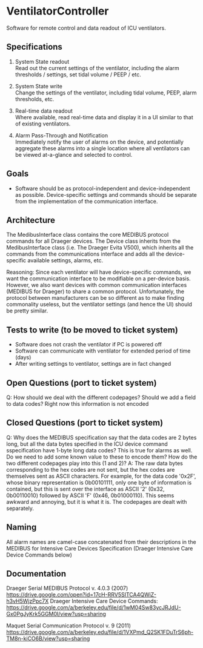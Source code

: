 # VentilatorController

Software for remote control and data readout of ICU ventilators. 

## Specifications
1. System State readout<br/>
Read out the current settings of the ventilator, including the alarm thresholds / settings, set tidal volume / PEEP / etc. 

2. System State write<br/>
Change the settings of the ventilator, including tidal volume, PEEP, alarm thresholds, etc.

3. Real-time data readout<br/>
Where available, read real-time data  and display it in a UI similar to that of existing ventilators.

4. Alarm Pass-Through and Notification<br/>
Immediately notify the user of alarms on the device, and potentially aggregate these alarms into a single location where all ventilators can be viewed at-a-glance and selected to control.

## Goals
- Software should be as protocol-independent and device-independent as possible. Device-specific settings and commands should be separate from the implementation of the communication interface.

## Architecture
The MedibusInterface class contains the core MEDIBUS protocol commands for all Draeger devices. The Device class inherits from the MedibusInterface class (i.e. The Draeger Evita V500), which inherits all the commands from the communications interface and adds all the device-specific available settings, alarms, etc.

Reasoning: Since each ventilator will have device-specific commands, we want the communication interface to be modifiable on a per-device basis. However, we also want devices with common communication interfaces (MEDIBUS for Draeger) to share a common protocol. Unfortunately, the protocol between manufacturers can be so different as to make finding commonality useless, but the ventilator settings (and hence the UI) should be pretty similar.

## Tests to write (to be moved to ticket system)
- Software does not crash the ventilator if PC is powered off
- Software can communicate with ventilator for extended period of time (days)
- After writing settings to ventilator, settings are in fact changed

## Open Questions (port to ticket system)

Q: How should we deal with the different codepages? Should we add a field to data codes? Right now this information is not encoded

## Closed Questions (port to ticket system)
Q: Why does the MEDIBUS specification say that the data codes are 2 bytes long, but all the data bytes specified in the ICU device command sspecification have 1-byte long data codes? This is true for alarms as well. Do we need to add some known value to these to encode them? How do the two different codepages play into this (1 and 2)?
A: The raw data bytes corresponding to the hex codes are not sent, but the hex codes are themselves sent as ASCII characters. For example, for the data code '0x2F', whose binary representation is 0b00101111, only one byte of information is contained, but this is sent over the interface as ASCII '2' (0x32, 0b00110010) followed by ASCII 'F' (0x46, 0b01000110). This seems awkward and annoying, but it is what it is. The codepages are dealt with separately.

## Naming
All alarm names are camel-case concatenated from their descriptions in the MEDIBUS for Intensive Care Devices Specification (Draeger Intensive Care Device Commands below)

## Documentation
Draeger Serial MEDIBUS Protocol v. 4.0.3 (2007) https://drive.google.com/open?id=17cH-RRV5SITCA4QWiZ-h3vH5WjzPpc7X
Draeger Intensive Care Device Commands: https://drive.google.com/a/berkeley.edu/file/d/1wM04Sw83ycJRJdU-Gx0PgJyKrk5GGM0I/view?usp=sharing

Maquet Serial Communication Protocol v. 9 (2011) https://drive.google.com/a/berkeley.edu/file/d/1VXPmd_Q2SK1FDuTrS6ph-TM8n-kiCO6B/view?usp=sharing

